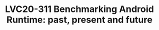 ---
categories:
- lvc20
description: Most of the optimisation works of the Linaro Android Runtime team are
  based on results of benchmarks. The benchmarks are either lightweight benchmarks,
  such as Dhrystone, benchmarksgame, caffeinemark, or micro-benchmarks. They were
  enough at the beginning of the Android Runtime (ART) development but the more ART
  evolved the more difficult became to assess the usefulness of optimization works.
  We needed more realistic benchmarks.<br /> <br /> In this talk, I will share the
  ART team experience of bringing benchmarks from the Java world to Android. The biggest
  issues we had. We managed to port SPECjvm2008 workloads. They already have proved
  to be useful. They showed that an optimization added to the instruction scheduler
  gave real improvements. They also helped to identify about 40 opportunities for
  optimization in ART.<br /> <br /> I will also give an overview of other Java benchmarks,
  such as DaCapo and Renaissance suite, we are planning to have. Our plans include
  the use of open-source Android apps for benchmarking code size, compilation time
  and startup time. Another area we are interested in is open-source Kotlin benchmarks.
image: /assets/images/featured-images/lvc20/LVC20-311.png
session_id: LVC20-311
session_room: '[Track 3] DataCenter'
session_slot:
  end_time: 2020-09-24 17:50
  start_time: 2020-09-24 17:25
session_speakers:
- speaker_bio: A compiler engineer with experience of developing toolchains for the
    ARM architectures.&lt;br /&gt; A member of LCG ART team which optimizes the Android
    Runtime for the ARM architectures.
  speaker_company: ''
  speaker_image: http://avatars.sched.co/7/2b/11406013/avatar.jpg.320x320px.jpg?3de
  speaker_name: Evgeny Astigeevich
  speaker_position: Arm
  speaker_role: attendee, speaker
session_track: Android
tag: session
tags: Android
title: 'LVC20-311 Benchmarking Android Runtime: past, present and future'
---